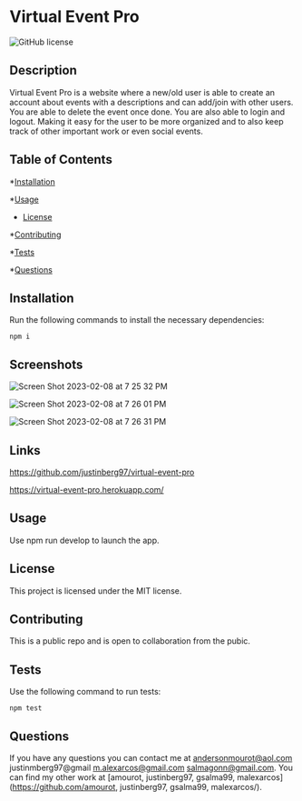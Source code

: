 # Virtual Event Pro
![GitHub license](https://img.shields.io/badge/license-MIT-blue.svg)

## Description
Virtual Event Pro is a website where a new/old user is able to create an account about events with a descriptions and can add/join with other users. You are able to delete the event once done. You are also able to login and logout. Making it easy for the user to be more organized and to also keep track of other important work or even social events. 

## Table of Contents

*[Installation](#installation)

*[Usage](#usage)

* [License](#license)


*[Contributing](#contributing)

*[Tests](#tests)

*[Questions](#questions)

## Installation

Run the following commands to install the necessary dependencies:
```
npm i
```
## Screenshots

![Screen Shot 2023-02-08 at 7 25 32 PM](https://user-images.githubusercontent.com/109611768/217691359-dd583834-1339-4fe8-814e-7b52dec49869.png)

![Screen Shot 2023-02-08 at 7 26 01 PM](https://user-images.githubusercontent.com/109611768/217691374-56591cf1-0f6e-4dfd-af0f-fbbb762f5288.png)

![Screen Shot 2023-02-08 at 7 26 31 PM](https://user-images.githubusercontent.com/109611768/217691381-f71832ee-d309-4de5-a1f6-1b567d0b5b88.png)

## Links

https://github.com/justinberg97/virtual-event-pro

https://virtual-event-pro.herokuapp.com/

## Usage
Use npm run develop to launch the app.
## License
    
This project is licensed under the MIT license.

## Contributing
This is a public repo and is open to collaboration from the pubic.

## Tests
Use the following command to run tests:
```
npm test
```

## Questions
If you have any questions you can contact me at andersonmourot@aol.com justinmberg97@gmail m.alexarcos@gmail.com salmagonn@gmail.com.
You can find my other work at [amourot, justinberg97, gsalma99, malexarcos](https://github.com/amourot, justinberg97, gsalma99, malexarcos/).
